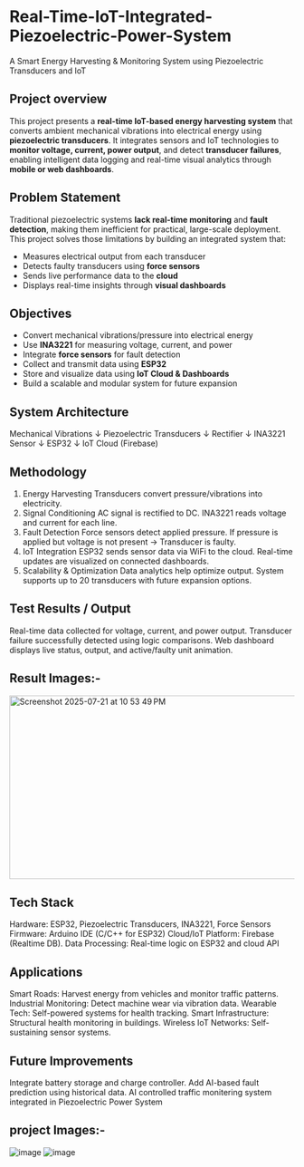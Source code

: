 # Real-Time-IoT-Integrated-Piezoelectric-Power-System
 A Smart Energy Harvesting &amp; Monitoring System using Piezoelectric Transducers and IoT


## Project overview

This project presents a **real-time IoT-based energy harvesting system** that converts ambient mechanical vibrations into electrical energy using **piezoelectric transducers**. It integrates sensors and IoT technologies to **monitor voltage, current, power output**, and detect **transducer failures**, enabling intelligent data logging and real-time visual analytics through **mobile or web dashboards**.


##  Problem Statement

Traditional piezoelectric systems **lack real-time monitoring** and **fault detection**, making them inefficient for practical, large-scale deployment. This project solves those limitations by building an integrated system that:

- Measures electrical output from each transducer
- Detects faulty transducers using **force sensors**
- Sends live performance data to the **cloud**
- Displays real-time insights through **visual dashboards**


##  Objectives

- Convert mechanical vibrations/pressure into electrical energy
- Use **INA3221** for measuring voltage, current, and power
- Integrate **force sensors** for fault detection
- Collect and transmit data using **ESP32**
- Store and visualize data using **IoT Cloud & Dashboards**
- Build a scalable and modular system for future expansion


##  System Architecture

Mechanical Vibrations
        ↓
Piezoelectric Transducers
        ↓
     Rectifier
        ↓
    INA3221 Sensor
        ↓
       ESP32
        ↓
   IoT Cloud (Firebase)

## Methodology
1.	Energy Harvesting
	Transducers convert pressure/vibrations into electricity.
2.	Signal Conditioning
	AC signal is rectified to DC.
 INA3221 reads voltage and current for each line.
3.	Fault Detection
 Force sensors detect applied pressure.
	If pressure is applied but voltage is not present → Transducer is faulty.
4.	IoT Integration
 ESP32 sends sensor data via WiFi to the cloud.
 Real-time updates are visualized on connected dashboards.
5.	Scalability & Optimization
	Data analytics help optimize output.
	System supports up to 20 transducers with future expansion options.

## Test Results / Output
Real-time data collected for voltage, current, and power output.
Transducer failure successfully detected using logic comparisons.
Web dashboard displays live status, output, and active/faulty unit animation.

## Result Images:-
 <img width="524" height="324" alt="Screenshot 2025-07-21 at 10 53 49 PM" src="https://github.com/user-attachments/assets/b3724c7d-753d-4aff-984d-21b58de4a364" />
 
## Tech Stack
Hardware: ESP32, Piezoelectric Transducers, INA3221, Force Sensors
Firmware: Arduino IDE (C/C++ for ESP32)
Cloud/IoT Platform: Firebase (Realtime DB).
Data Processing: Real-time logic on ESP32 and cloud API

## Applications
Smart Roads: Harvest energy from vehicles and monitor traffic patterns.
Industrial Monitoring: Detect machine wear via vibration data.
Wearable Tech: Self-powered systems for health tracking.
Smart Infrastructure: Structural health monitoring in buildings.
Wireless IoT Networks: Self-sustaining sensor systems.

## Future Improvements
Integrate battery storage and charge controller.
Add AI-based fault prediction using historical data.
AI controlled traffic monitering system integrated in Piezoelectric Power System

## project Images:- 
![image](https://github.com/user-attachments/assets/e47e71ef-f96c-48fb-b08b-9344377d3588)
![image](https://github.com/user-attachments/assets/5593d6cf-6e95-493a-b5ac-afbccbf631e9)




        
